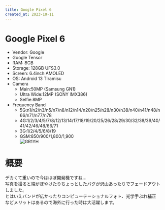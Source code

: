 ```yaml
---
title: Google Pixel 6
created_at: 2023-10-11
---
```


# Google Pixel 6
- Vendor: Google
- Google Tensor
- RAM: 8GB
- Storage: 128GB UFS3.0
- Screen: 6.4inch AMOLED
- OS: Android 13 Tiramisu
- Camera
  - Main:50MP (Samsung GN1)
  - Ultra Wide:12MP (SONY IMX386)
  - Selfie:8MP
- Frequency Band
  - 5G:n1/n2/n3/n5/n7/n8/n12/n14/n20/n25/n28/n30/n38/n40/n41/n48/n66/n71/n77/n78
  - 4G:1/2/3/4/5/7/8/12/13/14/17/18/19/20/25/26/28/29/30/32/38/39/40/41/42/46/48/66/71
  - 3G:1/2/4/5/6/8/19
  - GSM:850/900/1,800/1,900 <br>
![GR1YH](https://i.imgur.com/PPGNbGk.jpeg)

# 概要
デカくて重いので今はほぼ開発機ですね...<br>写真を撮ると端がぼやけたりちょっとしたバグが沢山あったりでフェードアウトしました。<br>とはいえバンドが広かったりコンピューテーショナルフォト、光学手ぶれ補正などメリットはあるので海外に行った時は大活躍します。